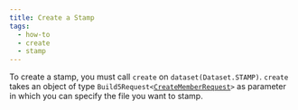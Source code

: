 ```yaml
---
title: Create a Stamp
tags:
  - how-to
  - create
  - stamp
---
```


To create a stamp, you must call `create` on `dataset(Dataset.STAMP)`. `create` takes an object of type `Build5Request<`[`CreateMemberRequest`](../../../reference-api/interfaces/interfaces_src_search_post.StampRequest.md)`>` as parameter in which you can specify the file you want to stamp.

```tsx file=../../../../../packages/sdk/examples/create_stamp.ts#L13-L27
```
